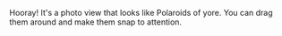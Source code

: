 Hooray! It's a photo view that looks like Polaroids of yore.  You can drag them around and make them snap to attention.
